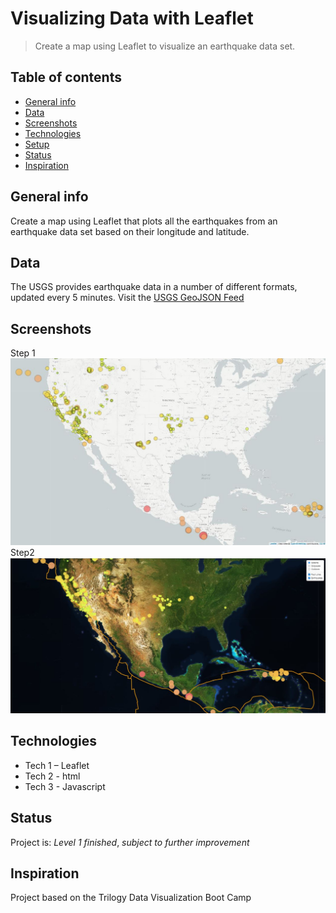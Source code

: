 ﻿# Visualizing Data with Leaflet 
> Create a map using Leaflet to visualize an earthquake data set.

## Table of contents
* [General info](#general-info)
* [Data](#data)
* [Screenshots](#screenshots)
* [Technologies](#technologies)
* [Setup](#setup)
* [Status](#status)
* [Inspiration](#inspiration)


## General info
Create a map using Leaflet that plots all the earthquakes from an earthquake data set based on their longitude and latitude.

## Data
The USGS provides earthquake data in a number of different formats, updated every 5 minutes. Visit the [USGS GeoJSON Feed](http://earthquake.usgs.gov/earthquakes/feed/v1.0/geojson.php)

## Screenshots
Step 1
![](Captura.JPG)
Step2
![](Captura2.JPG)

## Technologies
* Tech 1 – Leaflet
* Tech 2 - html
* Tech 3 - Javascript

## Status
Project is: _Level 1 finished_, _subject to further improvement_ 

## Inspiration
Project based on the Trilogy Data Visualization Boot Camp
